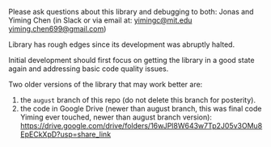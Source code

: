 Please ask questions about this library and debugging to both: 
Jonas and Yiming Chen (in Slack or via email at: <yimingc@mit.edu> <yiming.chen699@gmail.com>)

Library has rough edges since its development was abruptly halted.

Initial development should first focus on getting the library in a good state again and addressing basic code quality issues.


Two older versions of the library that may work better are:

1. the `august` branch of this repo (do not delete this branch for posterity).
2. the code in Google Drive (newer than august branch, this was final code Yiming ever touched, newer than august branch version):
https://drive.google.com/drive/folders/16wJPl8W643w7Tp2J05v3OMu8EpECkXpD?usp=share_link
